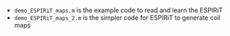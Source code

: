 * `demo_ESPIRiT_maps.m` is the example code to read and learn the ESPIRiT
* `demo_ESPIRiT_maps_2.m` is the simpler code for ESPIRiT to generate coil maps

